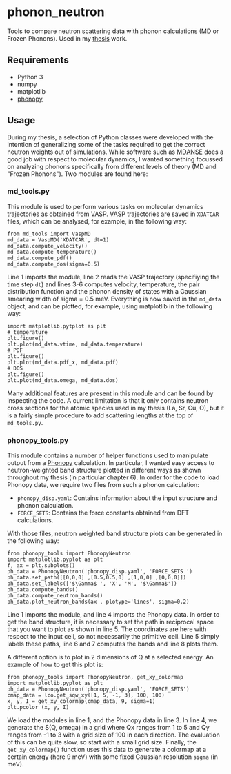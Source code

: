 # phonon_neutron
Tools to compare neutron scattering data with phonon calculations (MD or Frozen Phonons). Used in my [thesis](https://github.com/tejsner/thesis/releases) work.

## Requirements
* Python 3
* numpy
* matplotlib
* [phonopy](https://atztogo.github.io/phonopy/)

## Usage

During my thesis, a selection of Python classes were developed with the intention of generalizing some of the tasks required to get the correct neutron weights out of simulations. While software such as [MDANSE](https://mdanse.org/) does a good job with respect to molecular dynamics, I wanted something focussed on analyzing phonons specifically from different levels of theory (MD and "Frozen Phonons"). Two modules are found here:

### md_tools.py
This module is used to perform various tasks on molecular dynamics trajectories as obtained from VASP. VASP trajectories are saved in `XDATCAR` files, which can be analysed, for example, in the following way:

```
from md_tools import VaspMD
md_data = VaspMD('XDATCAR', dt=1)
md_data.compute_velocity()
md_data.compute_temperature()
md_data.compute_pdf()
md_data.compute_dos(sigma=0.5)
```

Line 1 imports the module, line 2 reads the VASP trajectory (specifiying the time step `dt`) and lines 3-6 computes velocity, temperature, the pair distribution function and the phonon density of states with a Gaussian smearing width of sigma = 0.5 meV. Everything is now saved in the `md_data` object, and can be plotted, for example, using matplotlib in the following way:

```
import matplotlib.pytplot as plt
# temperature
plt.figure()
plt.plot(md_data.vtime, md_data.temperature)
# PDF
plt.figure()
plt.plot(md_data.pdf_x, md_data.pdf)
# DOS
plt.figure()
plt.plot(md_data.omega, md_data.dos)
```

Many additional features are present in this module and can be found by inspecting the code. A current limitation is that it only contains neutron cross sections for the atomic species used in my thesis (La, Sr, Cu, O), but it is a fairly simple procedure to add scattering lengths at the top of `md_tools.py`.

### phonopy_tools.py
This module contains a number of helper functions used to manipulate output from a [Phonopy](https://atztogo.github.io/phonopy/) calculation. In particular, I wanted easy access to neutron-weighted band structure plotted in different ways as shown throughout my thesis (in particular chapter 6). In order for the code to load Phonopy data, we require two files from such a phonon calculation:

* `phonopy_disp.yaml`: Contains information about the input structure and phonon calculation.
* `FORCE_SETS`: Contains the force constants obtained from DFT calculations.

With those files, neutron weighted band structure plots can be generated in the following way:

```
from phonopy_tools import PhonopyNeutron
import matplotlib.pyplot as plt
f, ax = plt.subplots()
ph_data = PhonopyNeutron('phonopy_disp.yaml', 'FORCE_SETS ')
ph_data.set_path([[0,0,0] ,[0.5,0.5,0] ,[1,0,0] ,[0,0,0]])
ph_data.set_labels(['$\Gamma$ ', 'X', 'M', '$\Gamma$'])
ph_data.compute_bands()
ph_data.compute_neutron_bands()
ph_data.plot_neutron_bands(ax , plotype='lines', sigma=0.2)
```
Line 1 imports the module, and line 4 imports the Phonopy data. In order to get the band structure, it is necessary to set the path in reciprocal space that you want to plot as shown in line 5. The coordinates are here with respect to the input cell, so not necessarily the primitive cell. Line 5 simply labels these paths, line 6 and 7 computes the bands and line 8 plots them.

A different option is to plot in 2 dimensions of Q at a selected energy. An example of how to get this plot is:

```
from phonopy_tools import PhonopyNeutron, get_xy_colormap
import matplotlib.pyplot as plt
ph_data = PhonopyNeutron('phonopy_disp.yaml', 'FORCE_SETS')
cmap_data = lco.get_sqw_xy([1, 5, -1, 3], 100, 100)
x, y, I = get_xy_colormap(cmap_data, 9, sigma=1)
plt.pcolor (x, y, I)
```

We load the modules in line 1, and the Phonopy data in line 3. In line 4, we generate the S(Q, omega) in a grid where Qx ranges from 1 to 5 and Qy ranges from -1 to 3 with a grid size of 100 in each direction. The evaluation of this can be quite slow, so start with a small grid size. Finally, the `get_xy_colormap()` function uses this data to generate a colormap at a certain energy (here 9 meV) with some fixed Gaussian resolution `sigma` (in meV).




